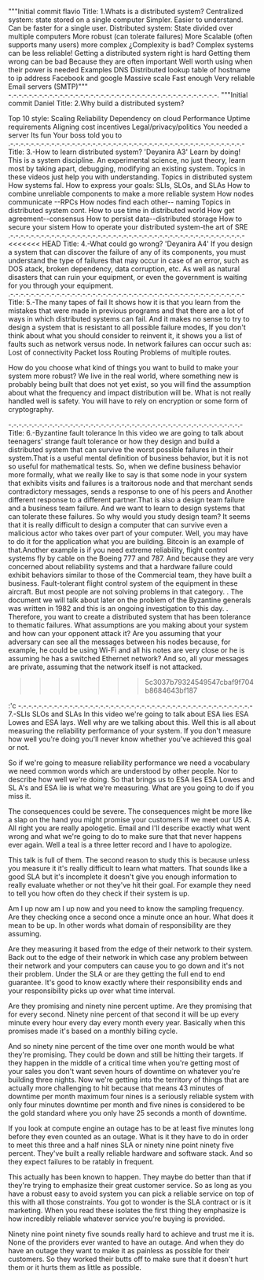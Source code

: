 """Initial commit flavio
Title: 1.Whats is a distributed system?
Centralized system: state stored on a single computer
Simpler.
Easier to understand.
Can be faster for a single user.
Distributed system: State divided over multiple computers
More robust (can tolerate failures)
More Scalable (often supports many users)
more complex
¿Complexity is bad?
Complex systems can be less reliable!
Getting a distributed system right is hard
Getting them wrong can be bad
Because they are often important
Well worth using when their power is needed
 Examples
DNS
Distributed lookup table of hostname to ip address
Facebook and google
Massive scale
Fast enough
Very reliable
Email servers (SMTP)"""
-.-.-.-.-.-.-.-.-.-.-.-.-.-.-.-.-.-.-.-.-.-.-.-.-.-.-.-.-.-.-.-.-.-.-.-.-.-.-.-.-.
"""Initial commit Daniel
Title: 2.Why build a distributed system?

Top 10 style:
Scaling
Reliability
Dependency on cloud
Performance
Uptime requirements
Aligning cost incentives
Legal/privacy/politics
You needed a server
Its fun
Your boss told you to
.-.-.-.-.-.-.-.-.-.-.-.-.-.-.-.-.-.-.-.-.-.-.-.-.-.-.-.-.-.-.-.-.-.-.-.-.-.-.-.-.-.-.-.-.-.-
Title: 3.-How to learn distributed system? 'Deyanira A3'
Learn by doing!
This is a system discipline. An experimental science, no just theory, learn most by taking apart, debugging, modifying an existing system. Topics in these videos just help you with understanding.
Topics in distributed system
How systems fal.
How to express your goals: SLIs, SLOs, and SLAs
How to combine unreliable components to make a more reliable system
How nodes communicate --RPCs
How nodes find each other-- naming
Topics in distributed system cont.
How to use time in distributed world
How get agreement--consensus
How to persist data--distributed storage
How to secure your sistem
How to operate your distributed system-the art of SRE
.-.-.-.-.-.-.-.-.-.-.-.-.-.-.-.-.-.-.-.-.-.-.-.-.-.-.-.-.-.-.-.-.-.-.-.-.-.-.-.-.-.-.-.-.-.-
<<<<<<< HEAD
Title: 4.-What could go wrong? 'Deyanira A4'
If you design a system that can discover the failure of any of its components, you must understand the type of failures that may occur in case of an error, such as DOS atack, broken dependency, data corruption, etc.
As well as natural disasters that can ruin your equipment, or even the government is waiting for you through your equipment.
.-.-.-.-.-.-.-.-.-.-.-.-.-.-.-.-.-.-.-.-.-.-.-.-.-.-.-.-.-.-.-.-.-.-.-.-.-.-.-.-.-.-.-.-.-.-
Title: 5.-The many tapes of fail 
It shows how it is that you learn from the mistakes that were made in previous programs and that there are a lot of ways in which distributed systems can fail. And it makes no sense to try to design a system that is resistant to all possible failure modes, If you don't think about what you should consider to reinvent it, it shows you a list of faults such as network versus node.
In network failures can occur such as:
Lost of connectivity
Packet loss
Routing
Problems of multiple routes.

 How do you choose what kind of things you want to build to make your system more robust? We live in the real world, where something new is probably being built that does not yet exist, so you will find the assumption about what the frequency and impact distribution will be. What is not really handled well is safety. You will have to rely on encryption or some form of cryptography.

-.-.-.-.-.-.-.-.-.-.-.-.-.-.-.-.-.-.-.-.-.-.-.-.-.-.-.-.-.-.-.-.-.-.-.-.-.-.-.-.-.-.-.-.-.-
Title: 6.-Byzantine fault tolerance
In this video we are going to talk about teenagers' strange fault tolerance or how they design and build a distributed system that can survive the worst possible failures in their system.That is a useful mental definition of business behavior, but it is not so useful for mathematical tests. So, when we define business behavior more formally, what we really like to say is that some node in your system that exhibits visits and failures is a traitorous node and that merchant sends contradictory messages, sends a response to one of his peers and Another different response to a different partner.That is also a design team failure and a business team failure. And we want to learn to design systems that can tolerate these failures. So why would you study design team? It seems that it is really difficult to design a computer that can survive even a malicious actor who takes over part of your computer. Well, you may have to do it for the application what you are building. Bitcoin is an example of that.Another example is if you need extreme reliability, flight control systems fly by cable on the Boeing 777 and 787. And because they are very concerned about reliability systems and that a hardware failure could exhibit behaviors similar to those of the Commercial team, they have built a business. Fault-tolerant flight control system of the equipment in these aircraft. But most people are not solving problems in that category. . The document we will talk about later on the problem of the Byzantine generals was written in 1982 and this is an ongoing investigation to this day. . Therefore, you want to create a distributed system that has been tolerance to thematic failures. What assumptions are you making about your system and how can your opponent attack it? Are you assuming that your adversary can see all the messages between his nodes because, for example, he could be using Wi-Fi and all his notes are very close or he is assuming he has a switched Ethernet network? And so, all your messages are private, assuming that the network itself is not attacked.
>>>>>>> 5c3037b79324549547cbaf9f704b8684643bf187

 :'c
-.-.-.-.-.-.-.-.-.-.-.-.-.-.-.-.-.-.-.-.-.-.-.-.-.-.-.-.-.-.-.-.-.-.-.-.-.-.-.-.-.-.-.-.-.-
7.-SLIs SLOs and SLAs
In this video we're going to talk about ESA lies ESA Lowes and ESA lays. Well why are we talking about this. Well this is all about measuring the reliability performance of your system. If you don't measure how well you're doing you'll never know whether you've achieved this goal or not.

So if we're going to measure reliability performance we need a vocabulary we need common words which are understood by other people. Nor to describe how well we're doing. So that brings us to ESA lies ESA Lowes and SL A's and ESA lie is what we're measuring. What are you going to do if you miss it.

The consequences could be severe. The consequences might be more like a slap on the hand you might promise your customers if we meet our US A. All right you are really apologetic. Email and I'll describe exactly what went wrong and what we're going to do to make sure that that never happens ever again. Well a teal is a three letter record and I have to apologize.

This talk is full of them. The second reason to study this is because unless you measure it it's really difficult to learn what matters. That sounds like a good SLA but it's incomplete it doesn't give you enough information to really evaluate whether or not they've hit their goal. For example they need to tell you how often do they check if their system is up.

Am I up now am I up now and you need to know the sampling frequency. Are they checking once a second once a minute once an hour. What does it mean to be up. In other words what domain of responsibility are they assuming.

Are they measuring it based from the edge of their network to their system. Back out to the edge of their network in which case any problem between their network and your computers can cause you to go down and it's not their problem. Under the SLA or are they getting the full end to end guarantee. It's good to know exactly where their responsibility ends and your responsibility picks up over what time interval.

Are they promising and ninety nine percent uptime. Are they promising that for every second. Ninety nine percent of that second it will be up every minute every hour every day every month every year. Basically when this promises made it's based on a monthly billing cycle.

And so ninety nine percent of the time over one month would be what they're promising. They could be down and still be hitting their targets. If they happen in the middle of a critical time when you're getting most of your sales you don't want seven hours of downtime on whatever you're building three nights. Now we're getting into the territory of things that are actually more challenging to hit because that means 43 minutes of downtime per month maximum four nines is a seriously reliable system with only four minutes downtime per month and five nines is considered to be the gold standard where you only have 25 seconds a month of downtime.

If you look at compute engine an outage has to be at least five minutes long before they even counted as an outage. What is it they have to do in order to meet this three and a half nines SLA or ninety nine point ninety five percent. They've built a really reliable hardware and software stack. And so they expect failures to be ratably in frequent.

This actually has been known to happen.
They maybe do better than that if they're trying to emphasize their great customer service. So as long as you have a robust easy to avoid system you can pick a reliable service on top of this with all those constraints. You got to wonder is the SLA contract or is it marketing. When you read these isolates the first thing they emphasize is how incredibly reliable whatever service you're buying is provided.

Ninety nine point ninety five sounds really hard to achieve and trust me it is. None of the providers ever wanted to have an outage. And when they do have an outage they want to make it as painless as possible for their customers. So they worked their butts off to make sure that it doesn't hurt them or it hurts them as little as possible.

 